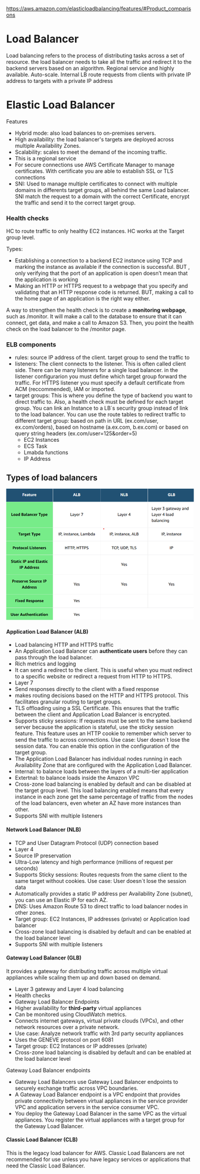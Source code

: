 https://aws.amazon.com/elasticloadbalancing/features/#Product_comparisons

# Load Balancer
Load balancing refers to the process of distributing tasks across a set of resource.
the load balancer needs to take all the traffic and redirect it to the backend servers based on an algorithm.
Regional service and highly available.
Auto-scale.
Internal LB route requests from clients with private IP address to targets with a private IP address

# Elastic Load Balancer

Features
- Hybrid mode: also load balances to on-premises servers.
- High availability: the load balancer's targets are deployed across multiple Availability Zones.
- Scalability: scales to meet the demand of the incoming traffic.
- This is a regional service
- For secure connections use AWS Certificate Manager to manage certificates. With certificate you are able to establish SSL or TLS connections
- SNI: Used to manage multiple certificates to connect with multiple domains in differents target groups, all behind the same Load balancer. SNI match the request to a domain with the correct Certificate, encrypt the traffic and send it to the correct target group.

### Health checks 
HC to route traffic to only healthy EC2 instances. HC works at the Target group level.

Types:
- Establishing a connection to a backend EC2 instance using TCP and marking the instance as available if the connection is successful. BUT , only verifying that the port of an application is open doesn’t mean that the application is working
- Making an HTTP or HTTPS request to a webpage that you specify and validating that an HTTP response code is returned. BUT, making a call to the home page of an application is the right way either.

A way to strengthen the health check is to create a **monitoring webpage**, such as /monitor. It will make a call to the database to ensure that it can connect, get data, and make a call to Amazon S3. Then, you point the health check on the load balancer to the /monitor page.

### ELB components

- rules: source IP address of the client. target group to send the traffic to
- listeners: The client connects to the listener. This is often called client side. There can be many listeners for a single load balancer. in the listener configurarion you must define which target group forward the traffic. For HTTPS listener you must specify a default certificate from ACM (reccommended), IAM or imported.
- target groups: This is where you define the type of backend you want to direct traffic to. Also, a health check must be defined for each target group. You can link an Instance to a LB´s security group instead of link to the load balancer. You can use the route tables to redirect traffic to different target group: based on path in URL (ex.com/user, ex.com/orders), based on hostname (a.ex.com, b.ex.com) or based on query string headers (ex.com/user=125&order=5)
    - EC2 Instances
    - ECS Task
    - Lmabda functions
    - IP Address

## Types of load balancers

![load_balancers](/img/load_balancers.png)

#### Application Load Balancer (ALB)
- Load balancing HTTP and HTTPS traffic
- An Application Load Balancer can **authenticate users** before they can pass through the load balancer.
- Rich metrics and logging
- It can send a redirect to the client. This is useful when you must redirect to a specific website or redirect a request from HTTP to HTTPS.
- Layer 7
- Send responses directly to the client with a fixed response
- makes routing decisions based on the HTTP and HTTPS protocol. This facilitates granular routing to target groups.
- TLS offloading using a SSL Certificate. This ensures that the traffic between the client and Application Load Balancer is encrypted.
- Supports sticky sessions: If requests must be sent to the same backend server because the application is stateful, use the sticky session feature. This feature uses an HTTP cookie to remember which server to send the traffic to across connections. Use case: User doesn´t lose the session data. You can enable this option in the configuration of the target group.
- The Application Load Balancer has individual nodes running in each Availability Zone that are configured with the Application Load Balancer. 
- Internal:  to balance loads between the layers of a multi-tier application
- Extertnal: to balance loads inside the Amazon VPC
- Cross-zone load balancing is enabled by default and can be disabled at the target group level. This load balancing enabled  means that every instance in each zone get the same percentage of traffic from the nodes of the load balancers, even wheter an AZ have more instances than other.
- Supports SNI with multiple listeners

#### Network Load Balancer (NLB)
- TCP and User Datagram Protocol (UDP) connection based
- Layer 4
- Source IP preservation
- Ultra-Low latency and high performance (millions of request per seconds)
- Supports Sticky sessions: Routes requests from the same client to the same target without cookies. Use case: User doesn´t lose the session data
- Automatically provides a static IP address per Availability Zone (subnet), you can use an Elastic IP for each AZ.
- DNS: Uses Amazon Route 53 to direct traffic to load balancer nodes in other zones.
- Target group: EC2 Instances, IP addresses (private) or Application load balancer
- Cross-zone load balancing is disabled by default and can be enabled at the load balancer level
- Supports SNI with multiple listeners

#### Gateway Load Balancer (GLB) 
It provides a gateway for distributing traffic across multiple virtual appliances while scaling them up and down based on demand.
- Layer 3 gateway and Layer 4 load balancing
- Health checks
- Gateway Load Balancer Endpoints
- Higher availability for **third-party** virtual appliances
- Can be monitored using CloudWatch metrics.
- Connects internet gateways, virtual private clouds (VPCs), and other network resources over a private network.
- Use case: Analyze network traffic with 3rd party security appliances
- Uses the GENEVE protocol on port 6081
- Target group: EC2 Instances or IP addresses (private)
- Cross-zone load balancing is disabled by default and can be enabled at the load balancer level

Gateway Load Balancer endpoints 
- Gateway Load Balancers use Gateway Load Balancer endpoints to securely exchange traffic across VPC boundaries. 
- A Gateway Load Balancer endpoint is a VPC endpoint that provides private connectivity between virtual appliances in the service provider VPC and application servers in the service consumer VPC. 
- You deploy the Gateway Load Balancer in the same VPC as the virtual appliances. You register the virtual appliances with a target group for the Gateway Load Balancer.

#### Classic Load Balancer (CLB)
This is the legacy load balancer for AWS.
Classic Load Balancers are not recommended for use unless you have legacy services or applications that need the Classic Load Balancer.